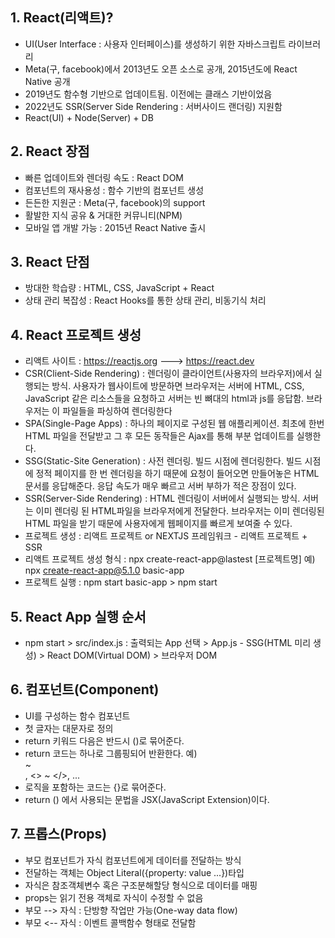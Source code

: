 ## 1. React(리액트)?
- UI(User Interface : 사용자 인터페이스)를 생성하기 위한 자바스크립트 라이브러리
- Meta(구, facebook)에서 2013년도 오픈 소스로 공개, 2015년도에 React Native 공개
- 2019년도 함수형 기반으로 업데이트됨. 이전에는 클래스 기반이었음
- 2022년도 SSR(Server Side Rendering : 서버사이드 랜더링) 지원함
- React(UI) + Node(Server) + DB

## 2. React 장점
- 빠른 업데이트와 렌더링 속도 : React DOM
- 컴포넌트의 재사용성 : 함수 기반의 컴포넌트 생성
- 든든한 지원군 : Meta(구, facebook)의 support
- 활발한 지식 공유 & 거대한 커뮤니티(NPM)
- 모바일 앱 개발 가능 : 2015년 React Native 출시

## 3. React 단점
- 방대한 학습량 : HTML, CSS, JavaScript + React
- 상태 관리 복잡성 : React Hooks를 통한 상태 관리, 비동기식 처리

## 4. React 프로젝트 생성
- 리액트 사이트 : https://reactjs.org ---> https://react.dev
- CSR(Client-Side Rendering) : 렌더링이 클라이언트(사용자의 브라우저)에서 실행되는 방식. 사용자가 웹사이트에 방문하면 브라우저는 서버에 HTML, CSS, JavaScript 같은 리소스들을 요청하고 서버는 빈 뼈대의 html과 js를 응답함. 브라우저는 이 파일들을 파싱하여 렌더링한다
- SPA(Single-Page Apps) : 하나의 페이지로 구성된 웹 애플리케이션. 최초에 한번 HTML 파일을 전달받고 그 후 모든 동작들은 Ajax를 통해 부분 업데이트를 실행한다.
- SSG(Static-Site Generation) : 사전 렌더링. 빌드 시점에 렌더링한다. 빌드 시점에 정적 페이지를 한 번 렌더링을 하기 때문에 요청이 들어오면 만들어놓은 HTML 문서를 응답해준다. 응답 속도가 매우 빠르고 서버 부하가 적은 장점이 있다.
- SSR(Server-Side Rendering) : HTML 렌더링이 서버에서 실행되는 방식. 서버는 이미 렌더링 된 HTML파일을 브라우저에게 전달한다. 브라우저는 이미 렌더링된 HTML 파일을 받기 때문에 사용자에게 웹페이지를 빠르게 보여줄 수 있다.
- 프로젝트 생성 : 리액트 프로젝트 or NEXTJS 프레임워크 - 리액트 프로젝트 + SSR
- 리액트 프로젝트 생성
    형식 : npx create-react-app@lastest [프로젝트명]
    예) npx create-react-app@5.1.0 basic-app
- 프로젝트 실행 : npm start
    basic-app > npm start

## 5. React App 실행 순서
- npm start > src/index.js : 출력되는 App 선택 > App.js - SSG(HTML 미리 생성) > React DOM(Virtual DOM) > 브라우저 DOM

## 6. 컴포넌트(Component)
- UI를 구성하는 함수 컴포넌트
- 첫 글자는 대문자로 정의
- return 키워드 다음은 반드시 ()로 묶어준다.
- return 코드는 하나로 그룹핑되어 반환한다.
    예)<div> ~ </div>, <> ~ </>, ...
- 로직을 포함하는 코드는 {}로 묶어준다.
- return () 에서 사용되는 문법을 JSX(JavaScript Extension)이다.

## 7. 프롭스(Props)
- 부모 컴포넌트가 자식 컴포넌트에게 데이터를 전달하는 방식
- 전달하는 객체는 Object Literal({property: value ...})타입
- 자식은 참조객체변수 혹은 구조분해할당 형식으로 데이터를 매핑
- props는 읽기 전용 객체로 자식이 수정할 수 없음
- 부모 --> 자식 : 단방향 작업만 가능(One-way data flow)
- 부모 <-- 자식 : 이벤트 콜백함수 형태로 전달함